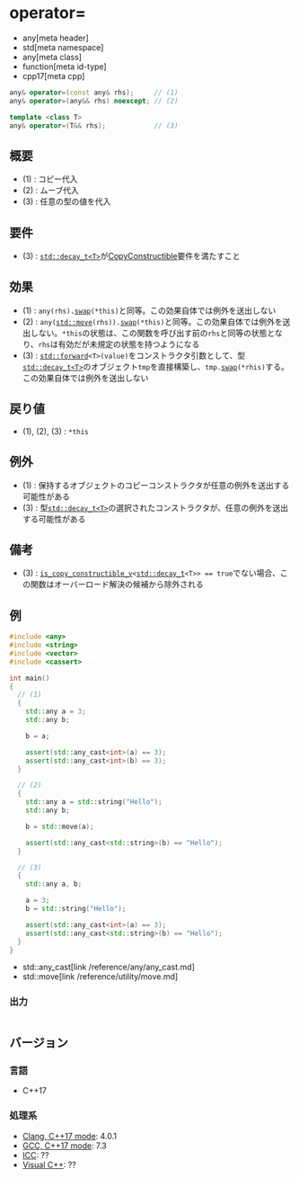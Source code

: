 # operator=
* any[meta header]
* std[meta namespace]
* any[meta class]
* function[meta id-type]
* cpp17[meta cpp]

```cpp
any& operator=(const any& rhs);     // (1)
any& operator=(any&& rhs) noexcept; // (2)

template <class T>
any& operator=(T&& rhs);            // (3)
```

## 概要
- (1) : コピー代入
- (2) : ムーブ代入
- (3) : 任意の型の値を代入


## 要件
- (3) : [`std::decay_t<T>`](/reference/type_traits/decay.md)が[CopyConstructible](/reference/concepts/CopyConstructible.md)要件を満たすこと


## 効果
- (1) : `any(rhs).`[`swap`](swap.md)`(*this)`と同等。この効果自体では例外を送出しない
- (2) : `any(`[`std::move`](/reference/utility/move.md)`(rhs)).`[`swap`](swap.md)`(*this)`と同等。この効果自体では例外を送出しない。`*this`の状態は、この関数を呼び出す前の`rhs`と同等の状態となり、`rhs`は有効だが未規定の状態を持つようになる
- (3) : [`std::forward`](/reference/utility/forward.md)`<T>(value)`をコンストラクタ引数として、型[`std::decay_t<T>`](/reference/type_traits/decay.md)のオブジェクト`tmp`を直接構築し、`tmp.`[`swap`](swap.md)`(*rhis)`する。この効果自体では例外を送出しない


## 戻り値
- (1), (2), (3) : `*this`


## 例外
- (1) : 保持するオブジェクトのコピーコンストラクタが任意の例外を送出する可能性がある
- (3) : 型[`std::decay_t<T>`](/reference/type_traits/decay.md)の選択されたコンストラクタが、任意の例外を送出する可能性がある


## 備考
- (3) : [`is_copy_constructible_v`](/reference/type_traits/is_copy_constructible.md)`<`[`std::decay_t`](/reference/type_traits/decay.md)`<T>> == true`でない場合、この関数はオーバーロード解決の候補から除外される


## 例
```cpp example
#include <any>
#include <string>
#include <vector>
#include <cassert>

int main()
{
  // (1)
  {
    std::any a = 3;
    std::any b;

    b = a;

    assert(std::any_cast<int>(a) == 3);
    assert(std::any_cast<int>(b) == 3);
  }

  // (2)
  {
    std::any a = std::string("Hello");
    std::any b;

    b = std::move(a);

    assert(std::any_cast<std::string>(b) == "Hello");
  }

  // (3)
  {
    std::any a, b;

    a = 3;
    b = std::string("Hello");

    assert(std::any_cast<int>(a) == 3);
    assert(std::any_cast<std::string>(b) == "Hello");
  }
}
```
* std::any_cast[link /reference/any/any_cast.md]
* std::move[link /reference/utility/move.md]

### 出力
```
```

## バージョン
### 言語
- C++17

### 処理系
- [Clang, C++17 mode](/implementation.md#clang): 4.0.1
- [GCC, C++17 mode](/implementation.md#gcc): 7.3
- [ICC](/implementation.md#icc): ??
- [Visual C++](/implementation.md#visual_cpp): ??

